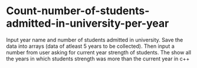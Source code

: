 # Count-number-of-students-admitted-in-university-per-year
Input year name and number of students admitted in university. Save the data into arrays (data of atleast 5 years to be collected). Then input a number from user asking for current year strength of students. The show all the years in which students strength was more than the current year in c++
